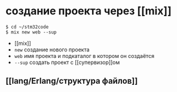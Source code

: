 # создание проекта через [[mix]]

```
$ cd ~/stm32code
$ mix new web --sup
```

- [[mix]]
- `new` создание нового проекта
- `web` имя проекта и подкаталог в котором он создаётся
- `--sup` создать проект с [[супервизор]]ом

## [[lang/Erlang/структура файлов]]